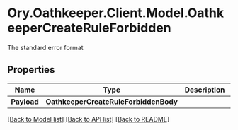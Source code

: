 # Ory.Oathkeeper.Client.Model.OathkeeperCreateRuleForbidden
The standard error format

## Properties

Name | Type | Description | Notes
------------ | ------------- | ------------- | -------------
**Payload** | [**OathkeeperCreateRuleForbiddenBody**](OathkeeperCreateRuleForbiddenBody.md) |  | [optional] 

[[Back to Model list]](../README.md#documentation-for-models) [[Back to API list]](../README.md#documentation-for-api-endpoints) [[Back to README]](../README.md)

